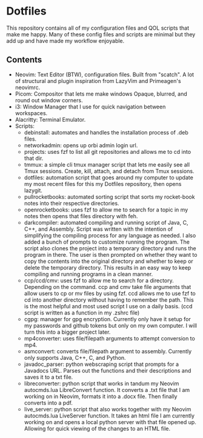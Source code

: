 # Dotfiles
This repository contains all of my configuration files and QOL scripts that make me happy. Many of these config files and scripts are minimal but they add up and have made my workflow enjoyable.

## Contents
- Neovim: Text Editor (BTW), configuration files. Built from "scatch". A lot of structural and plugin inspiration from LazyVim and Primeagen's neovimrc.
- Picom: Compositor that lets me make windows Opaque, blurred, and round out window corners.
- i3: Window Manager that I use for quick navigation between workspaces.
- Alacritty: Terminal Emulator. 
- Scripts:
    - debinstall: automates and handles the installation process of .deb files.
    - networkadmin: opens up orbi admin login url.
    - projects: uses fzf to list all git repositories and allows me to cd into that dir.
    - tmmux: a simple cli tmux manager script that lets me easily see all Tmux sessions. Create, kill, attach, and detach from Tmux sessions.
    - dotfiles: automation script that goes around my computer to update my most recent files for this my Dotfiles repository, then opens lazygit.
    - pullrocketbooks: automated sorting script that sorts my rocket-book notes into their respective directories.
    - openrocketbooks: uses fzf to allow me to search for a topic in my notes then opens that files directory with feh.
    - darkcompiler: automated compiling and running script of Java, C, C++, and Assembly. Script was written with the intention of simplifying the compiling process for any language as needed. I also added a bunch of prompts to customize running the program. The script also clones the project into a temporary directory and runs the program in there. The user is then prompted on whether they want to copy the contents into the original directory and whether to keep or delete the temporary directory. This results in an easy way to keep compiling and running programs in a clean manner.
    - ccp/ccd/cmv: uses fzf to allow me to search for a directory. Depending on the command. ccp and cmv take file arguments that allow users to cp or mv files by using fzf. ccd allows me to use fzf to cd into another directory without having to remember the path. This is the most helpful and most used script I use on a daily basis. (ccd script is written as a function in my .zshrc file)
    - cgpg: manager for gpg encryption. Currently only have it setup for my passwords and github tokens but only on my own computer. I will turn this into a bigger project later. 
    - mp4converter: uses file/filepath arguments to attempt conversion to mp4.
    - asmconvert: converts file/filepath argument to assembly. Currently only supports Java, C++, C, and Python.
    - javadoc_parser: python webscraping script that prompts for a Javadocs URL. Parses out the functions and their descriptions and saves it to a txt file.
    - libreconverter: python script that works in tandum my Neovim autocmds.lua LibreConvert function. It converts a .txt file that I am working on in Neovim, formats it into a .docx file. Then finally converts into a pdf.
    - live_server: python script that also works together with my Neovim autocmds.lua LiveServer function. It takes an html file I am currently working on and opens a local python server with that file opened up. Allowing for quick viewing of the changes to an HTML file.
